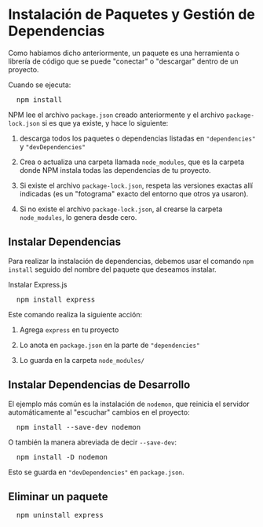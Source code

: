 # Instalación de Paquetes y Gestión de Dependencias

Como habiamos dicho anteriormente, un paquete es una herramienta o librería de código que se puede "conectar" o "descargar" dentro de un proyecto.  

Cuando se ejecuta:  

<pre>
  npm install
</pre>  

NPM lee el archivo `package.json` creado anteriormente y el archivo `package-lock.json` si es que ya existe, y hace lo siguiente:  

1. descarga todos los paquetes o dependencias listadas en `"dependencies"` y `"devDependencies"`  

2. Crea o actualiza una carpeta llamada `node_modules`, que es la carpeta donde NPM instala todas las dependencias de tu proyecto.  

3. Si existe el archivo `package-lock.json`, respeta las versiones exactas allí indicadas (es un "fotograma" exacto del entorno que otros ya usaron).

4. Si no existe el archivo `package-lock.json`, al crearse la carpeta `node_modules`, lo genera desde cero.



## Instalar Dependencias  

Para realizar la instalación de dependencias, debemos usar el comando `npm install` seguido del nombre del paquete que deseamos instalar.  

Instalar Express.js

<pre>
  npm install express
</pre>

Este comando realiza la siguiente acción:

1. Agrega `express` en tu proyecto  

2. Lo anota en `package.json` en la parte de `"dependencies"`  

3. Lo guarda en la carpeta `node_modules/`  

## Instalar Dependencias de Desarrollo  

El ejemplo más común es la instalación de `nodemon`, que reinicia el servidor automáticamente al "escuchar" cambios en el proyecto:  

<pre>
  npm install --save-dev nodemon
</pre>

O también la manera abreviada de decir `--save-dev`:  

<pre>
  npm install -D nodemon
</pre>

Esto se guarda en `"devDependencies"` en `package.json`.  

## Eliminar un paquete  

<pre>
  npm uninstall express
</pre>

